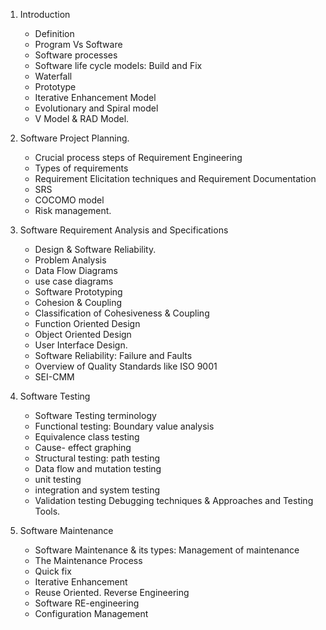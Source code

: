 1. Introduction

   - Definition
   - Program Vs Software
   - Software processes
   - Software life cycle models: Build and Fix
   - Waterfall
   - Prototype
   - Iterative Enhancement Model
   - Evolutionary and Spiral model
   - V Model & RAD Model.

2. Software Project Planning.

   - Crucial process steps of Requirement Engineering
   - Types of requirements
   - Requirement Elicitation techniques and Requirement Documentation
   - SRS
   - COCOMO model
   - Risk management.

3. Software Requirement Analysis and Specifications

   - Design & Software Reliability.
   - Problem Analysis
   - Data Flow Diagrams
   - use case diagrams
   - Software Prototyping
   - Cohesion & Coupling
   - Classification of Cohesiveness & Coupling
   - Function Oriented Design
   - Object Oriented Design
   - User Interface Design.
   - Software Reliability: Failure and Faults
   - Overview of Quality Standards like ISO 9001
   - SEI-CMM

4. Software Testing

   - Software Testing terminology
   - Functional testing: Boundary value analysis
   - Equivalence class testing
   - Cause- effect graphing
   - Structural testing: path testing
   - Data flow and mutation testing
   - unit testing
   - integration and system testing
   - Validation testing Debugging techniques & Approaches and Testing Tools.

5. Software Maintenance

   - Software Maintenance & its types: Management of maintenance
   - The Maintenance Process
   - Quick fix
   - Iterative Enhancement
   - Reuse Oriented. Reverse Engineering
   - Software RE-engineering
   - Configuration Management
